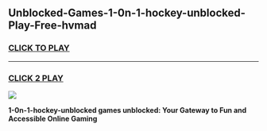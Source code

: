 
## Unblocked-Games-1-0n-1-hockey-unblocked-Play-Free-hvmad
<h3>
<a href="https://premium76.site?title=1-0n-1-hockey-unblocked&ref=18A1">CLICK TO PLAY</a></h3>
<hr>

<h3>
<a href="https://premium76.site?title=1-0n-1-hockey-unblocked&ref=18A1">CLICK 2 PLAY</a>
  
</h3>

<a href="https://premium76.site?title=1-0n-1-hockey-unblocked&ref=18A1"><img src="https://clearcache.store/games.png"></a>


**1-0n-1-hockey-unblocked games unblocked: Your Gateway to Fun and Accessible Online Gaming**
